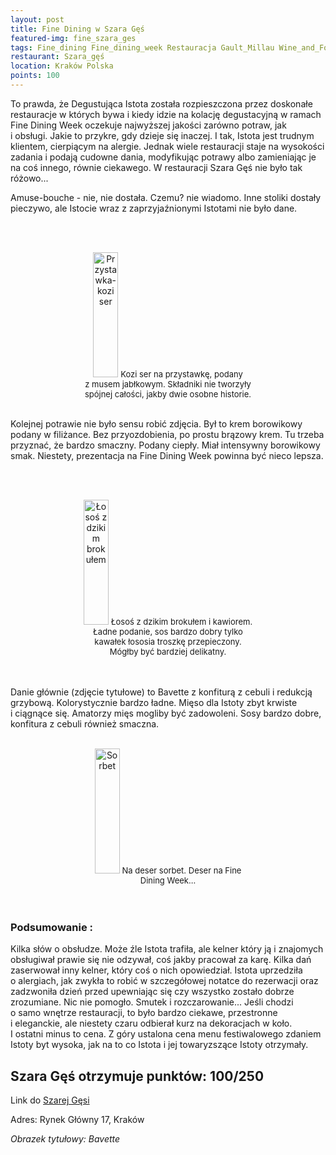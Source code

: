 ```yaml
---
layout: post
title: Fine Dining w Szara Gęś
featured-img: fine_szara_ges
tags: Fine_dining Fine_dining_week Restauracja Gault_Millau Wine_and_Food_Noble_Night
restaurant: Szara_gęś
location: Kraków Polska
points: 100
---
```

To prawda, że Degustująca Istota została rozpieszczona przez doskonałe restauracje w&nbsp;których bywa i&nbsp;kiedy
 idzie na kolację degustacyjną w&nbsp;ramach Fine Dining Week oczekuje najwyższej jakości zarówno potraw, jak i&nbsp;obsługi.
  Jakie to przykre, gdy dzieje się inaczej. I&nbsp;tak, Istota jest trudnym klientem, cierpiącym na alergie.
  Jednak wiele restauracji staje na wysokości zadania i&nbsp;podają cudowne dania, modyfikując potrawy
  albo zamieniając je na coś innego, równie ciekawego. W&nbsp;restauracji Szara Gęś nie było tak różowo...

Amuse-bouche - nie, nie dostała. Czemu? nie wiadomo. Inne stoliki dostały pieczywo,
 ale Istocie wraz z&nbsp;zaprzyjaźnionymi Istotami nie było dane.

<br />&ensp;&ensp;&ensp;
<center><div style="width:55%">
   <img src="{{site.img_url}}/assets/img/posts/kozi_ser.jpg" alt="Przystawka-kozi ser" height="200px" width="40px" />
   <font size="2">
       Kozi ser na przystawkę, podany z&nbsp;musem jabłkowym. Składniki nie tworzyły spójnej całości,
       jakby dwie osobne historie.
   </font>
</div></center>
<br />

Kolejnej potrawie nie było sensu robić zdjęcia. Był to krem borowikowy podany w&nbsp;filiżance.
 Bez przyozdobienia, po prostu brązowy krem. Tu trzeba przyznać, że bardzo smaczny.
  Podany ciepły. Miał intensywny borowikowy smak. Niestety, prezentacja
  na Fine Dining Week powinna być nieco lepsza.

<br />&ensp;&ensp;&ensp;
<center><div style="width:55%">
   <img src="{{site.img_url}}/assets/img/posts/losos_brokul.jpg" alt="Łosoś z dzikim brokułem" height="200px" width="40px" />
   <font size="2">
Łosoś z&nbsp;dzikim brokułem i&nbsp;kawiorem. Ładne podanie, sos bardzo dobry tylko kawałek łososia troszkę przepieczony.
 Mógłby być bardziej delikatny.
   </font>
</div></center>
<br />&ensp;&ensp;&ensp;

Danie głównie (zdjęcie tytułowe) to Bavette z&nbsp;konfiturą z&nbsp;cebuli i&nbsp;redukcją grzybową.
 Kolorystycznie bardzo ładne. Mięso dla Istoty zbyt krwiste i&nbsp;ciągnące się.
  Amatorzy mięs mogliby być zadowoleni.
Sosy bardzo dobre, konfitura z&nbsp;cebuli również smaczna.
<br />&ensp;&ensp;&ensp;
<center><div style="width:55%">
   <img src="{{site.img_url}}/assets/img/posts/sorbet.jpg" alt="Sorbet" height="200px" width="40px" />

   <font size="2">
    Na deser sorbet. Deser na Fine Dining Week...
   </font>
</div></center>
<br />&ensp;&ensp;&ensp;

### Podsumowanie :
Kilka słów o&nbsp;obsłudze. Może źle Istota trafiła, ale kelner który ją i&nbsp;znajomych obsługiwał prawie się nie odzywał,
 coś jakby pracował za karę. Kilka dań zaserwował inny kelner, który coś o&nbsp;nich opowiedział.
 Istota uprzedziła o&nbsp;alergiach, jak zwykła to robić w&nbsp;szczegółowej notatce do rezerwacji
 oraz zadzwoniła dzień przed upewniając się czy wszystko zostało dobrze zrozumiane. Nic nie pomogło.
 Smutek i&nbsp;rozczarowanie...
Jeśli chodzi o&nbsp;samo wnętrze restauracji, to było bardzo ciekawe, przestronne i&nbsp;eleganckie, ale niestety
czaru odbierał kurz na dekoracjach w&nbsp;koło.
I&nbsp;ostatni minus to cena. Z&nbsp;góry ustalona cena menu festiwalowego zdaniem Istoty byt wysoka,
 jak na to co Istota i&nbsp;jej towaryzszące Istoty otrzymały.

## Szara Gęś otrzymuje punktów: **100/250**
Link do [Szarej Gęsi]

Adres:
Rynek Główny 17, Kraków

_Obrazek tytułowy: Bavette_

[Szarej Gęsi]: https://szarages.com/



